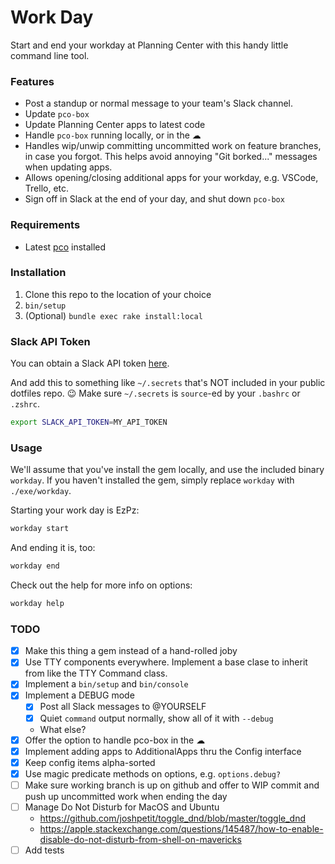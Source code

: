 Work Day
========

Start and end your workday at Planning Center with this handy little command line tool.

### Features

- Post a standup or normal message to your team's Slack channel.
- Update `pco-box`
- Update Planning Center apps to latest code
- Handle `pco-box` running locally, or in the ☁
- Handles wip/unwip committing uncommitted work on feature branches, in case you forgot. This helps avoid annoying "Git borked..." messages when updating apps.
- Allows opening/closing additional apps for your workday, e.g. VSCode, Trello, etc.
- Sign off in Slack at the end of your day, and shut down `pco-box`

### Requirements

- Latest [pco](https://github.com/ministrycentered/pco) installed

### Installation

1. Clone this repo to the location of your choice
2. `bin/setup`
3. (Optional) `bundle exec rake install:local`

### Slack API Token

You can obtain a Slack API token [here](https://api.slack.com/custom-integrations/legacy-tokens).

And add this to something like `~/.secrets` that's NOT included in your public dotfiles repo. 😉 Make sure `~/.secrets` is `source`-ed by your `.bashrc` or `.zshrc`.

```sh
export SLACK_API_TOKEN=MY_API_TOKEN
```

### Usage

We'll assume that you've install the gem locally, and use the included binary `workday`. If you haven't installed the gem, simply replace `workday` with `./exe/workday`.

Starting your work day is EzPz:

```sh
workday start
```

And ending it is, too:

```sh
workday end
```

Check out the help for more info on options:

```sh
workday help
```

### TODO

- [x] Make this thing a gem instead of a hand-rolled joby
- [x] Use TTY components everywhere. Implement a base clase to inherit from like the TTY Command class.
- [x] Implement a `bin/setup` and `bin/console`
- [x] Implement a DEBUG mode
  - [x] Post all Slack messages to @YOURSELF
  - [x] Quiet `command` output normally, show all of it with `--debug`
  - What else?
- [x] Offer the option to handle pco-box in the ☁
- [x] Implement adding apps to AdditionalApps thru the Config interface
- [x] Keep config items alpha-sorted
- [x] Use magic predicate methods on options, e.g. `options.debug?`
- [ ] Make sure working branch is up on github and offer to WIP commit and push up uncommitted work when ending the day
- [ ] Manage Do Not Disturb for MacOS and Ubuntu
  - https://github.com/joshpetit/toggle_dnd/blob/master/toggle_dnd
  - https://apple.stackexchange.com/questions/145487/how-to-enable-disable-do-not-disturb-from-shell-on-mavericks
- [ ] Add tests
